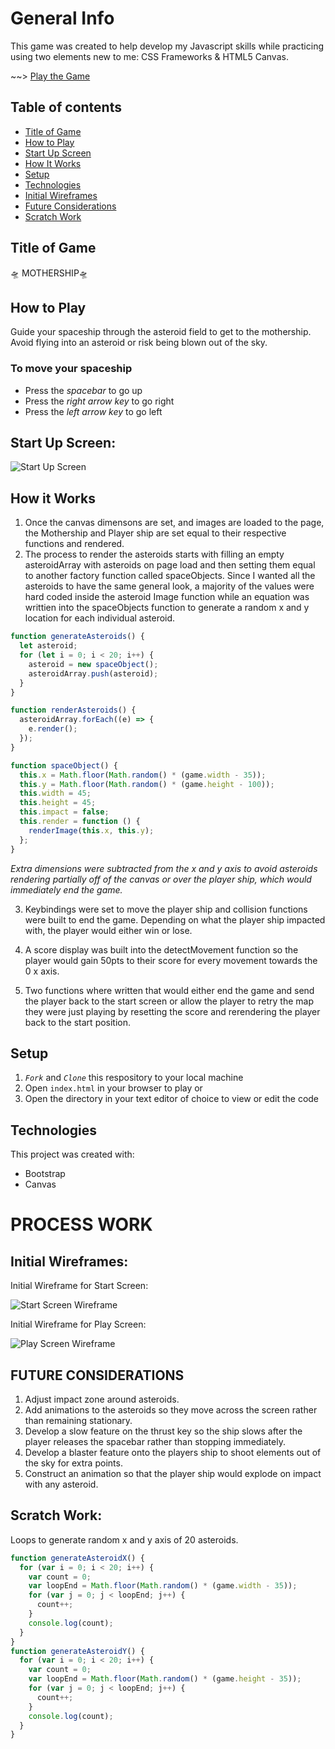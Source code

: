 # General Info

This game was created to help develop my Javascript skills while practicing using two elements new to me: CSS Frameworks & HTML5 Canvas.

~~> [Play the Game](https://charlenebatiste.github.io/Mothership/)

## Table of contents

- [Title of Game](#title-of-game)
- [How to Play](how-to-play)
- [Start Up Screen](start-up-screen)
- [How It Works ](how-it-works)
- [Setup](#setup)
- [Technologies](#technologies)
- [Initial Wireframes](#initial-wireframes)
- [Future Considerations](#future-considerations)
- [Scratch Work](#scratch-work)

## Title of Game

🛸 MOTHERSHIP🛸

## How to Play

Guide your spaceship through the asteroid field to get to the mothership. Avoid flying into an asteroid or risk being blown out of the sky.

### To move your spaceship

- Press the _spacebar_ to go up
- Press the _right arrow key_ to go right
- Press the _left arrow key_ to go left

## Start Up Screen:

![Start Up Screen](/assets/start-screen.png)

## How it Works

1. Once the canvas dimensons are set, and images are loaded to the page, the Mothership and Player ship are set equal to their respective functions and rendered.
2. The process to render the asteroids starts with filling an empty asteroidArray with asteroids on page load and then setting them equal to another factory function called spaceObjects. Since I wanted all the asteroids to have the same general look, a majority of the values were hard coded inside the asteroid Image function while an equation was writtien into the spaceObjects function to generate a random x and y location for each individual asteroid.

```javascript
function generateAsteroids() {
  let asteroid;
  for (let i = 0; i < 20; i++) {
    asteroid = new spaceObject();
    asteroidArray.push(asteroid);
  }
}

function renderAsteroids() {
  asteroidArray.forEach((e) => {
    e.render();
  });
}

function spaceObject() {
  this.x = Math.floor(Math.random() * (game.width - 35));
  this.y = Math.floor(Math.random() * (game.height - 100));
  this.width = 45;
  this.height = 45;
  this.impact = false;
  this.render = function () {
    renderImage(this.x, this.y);
  };
}
```

_Extra dimensions were subtracted from the x and y axis to avoid asteroids rendering partially off of the canvas or over the player ship, which would immediately end the game._

3. Keybindings were set to move the player ship and collision functions were built to end the game. Depending on what the player ship impacted with, the player would either win or lose.

4. A score display was built into the detectMovement function so the player would gain 50pts to their score for every movement towards the 0 x axis.

5. Two functions where written that would either end the game and send the player back to the start screen or allow the player to retry the map they were just playing by resetting the score and rerendering the player back to the start position.

## Setup

1. _`Fork`_ and _`Clone`_ this respository to your local machine
2. Open `index.html` in your browser to play or
3. Open the directory in your text editor of choice to view or edit the code

## Technologies

This project was created with:

- Bootstrap
- Canvas

# PROCESS WORK

## Initial Wireframes:

Initial Wireframe for Start Screen:

![Start Screen Wireframe](/assets/start-screen-wireframe.png)

Initial Wireframe for Play Screen:

![Play Screen Wireframe](/assets/play-screen-wireframe.png)

## FUTURE CONSIDERATIONS

1. Adjust impact zone around asteroids.
2. Add animations to the asteroids so they move across the screen rather than remaining stationary.
3. Develop a slow feature on the thrust key so the ship slows after the player releases the spacebar rather than stopping immediately.
4. Develop a blaster feature onto the players ship to shoot elements out of the sky for extra points.
5. Construct an animation so that the player ship would explode on impact with any asteroid.

## Scratch Work:

Loops to generate random x and y axis of 20 asteroids.

```javascript
function generateAsteroidX() {
  for (var i = 0; i < 20; i++) {
    var count = 0;
    var loopEnd = Math.floor(Math.random() * (game.width - 35));
    for (var j = 0; j < loopEnd; j++) {
      count++;
    }
    console.log(count);
  }
}
function generateAsteroidY() {
  for (var i = 0; i < 20; i++) {
    var count = 0;
    var loopEnd = Math.floor(Math.random() * (game.height - 35));
    for (var j = 0; j < loopEnd; j++) {
      count++;
    }
    console.log(count);
  }
}
```
